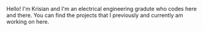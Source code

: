 Hello! I'm Krisian and I'm an electrical engineering gradute who codes here and there.
You can find the projects that I previously and currently am working on here.

<!---
krisian444/krisian444 is a ✨ special ✨ repository because its `README.md` (this file) appears on your GitHub profile.
You can click the Preview link to take a look at your changes.
--->
